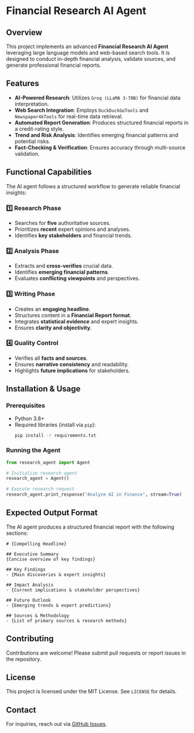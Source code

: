 # Financial Research AI Agent

## Overview
This project implements an advanced **Financial Research AI Agent** leveraging large language models and web-based search tools. It is designed to conduct in-depth financial analysis, validate sources, and generate professional financial reports. 

## Features
- **AI-Powered Research**: Utilizes `Groq (LLaMA 3-70B)` for financial data interpretation.
- **Web Search Integration**: Employs `DuckDuckGoTools` and `Newspaper4kTools` for real-time data retrieval.
- **Automated Report Generation**: Produces structured financial reports in a credit-rating style.
- **Trend and Risk Analysis**: Identifies emerging financial patterns and potential risks.
- **Fact-Checking & Verification**: Ensures accuracy through multi-source validation.

## Functional Capabilities
The AI agent follows a structured workflow to generate reliable financial insights:

### 1️⃣ Research Phase
- Searches for **five** authoritative sources.
- Prioritizes **recent** expert opinions and analyses.
- Identifies **key stakeholders** and financial trends.

### 2️⃣ Analysis Phase
- Extracts and **cross-verifies** crucial data.
- Identifies **emerging financial patterns**.
- Evaluates **conflicting viewpoints** and perspectives.

### 3️⃣ Writing Phase
- Creates an **engaging headline**.
- Structures content in a **Financial Report format**.
- Integrates **statistical evidence** and expert insights.
- Ensures **clarity and objectivity**.

### 4️⃣ Quality Control
- Verifies all **facts and sources**.
- Ensures **narrative consistency** and readability.
- Highlights **future implications** for stakeholders.

## Installation & Usage
### Prerequisites
- Python 3.8+
- Required libraries (install via `pip`):
  ```bash
  pip install -r requirements.txt
  ```

### Running the Agent
```python
from research_agent import Agent

# Initialize research agent
research_agent = Agent()

# Execute research request
research_agent.print_response("Analyze AI in Finance", stream=True)
```

## Expected Output Format
The AI agent produces a structured financial report with the following sections:
```
# {Compelling Headline}

## Executive Summary
{Concise overview of key findings}

## Key Findings
- {Main discoveries & expert insights}

## Impact Analysis
- {Current implications & stakeholder perspectives}

## Future Outlook
- {Emerging trends & expert predictions}

## Sources & Methodology
- {List of primary sources & research methods}
```

## Contributing
Contributions are welcome! Please submit pull requests or report issues in the repository.

## License
This project is licensed under the MIT License. See `LICENSE` for details.

## Contact
For inquiries, reach out via [GitHub Issues](https://github.com/your-repo/issues).
